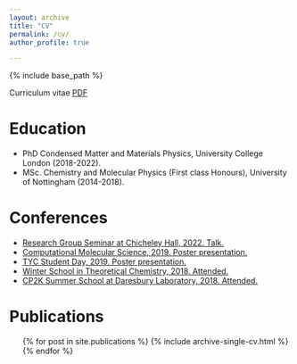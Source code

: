 ```yaml
---
layout: archive
title: "CV"
permalink: /cv/
author_profile: true

---
```


{% include base_path %}

Curriculum vitae [PDF](../files/CV.pdf)

Education
======
* PhD Condensed Matter and Materials Physics, University College London (2018-2022).
* MSc. Chemistry and Molecular Physics (First class Honours), University of Nottingham (2014-2018).

Conferences
======
* [Research Group Seminar at Chicheley Hall, 2022. Talk.](https://blumberger.net/wp-content/uploads/2022/03/program-Chicheley-Hall.pdf)
* [Computational Molecular Science, 2019. Poster presentation.](https://warwick.ac.uk/fac/sci/chemistry/chemevents/events/cms2019/)
* [TYC Student Day, 2019. Poster presentation.](https://www.materials.qmul.ac.uk/news/3634/thomas-young-centre-tyc-student-day-2019)
* [Winter School in Theoretical Chemistry, 2018. Attended.](http://www.chem.helsinki.fi/ws2018.html)
* [CP2K Summer School at Daresbury Laboratory, 2018. Attended.](https://www.cp2k.org/events:2018_summer_school:index)

Publications
======
  <ul>{% for post in site.publications %}
    {% include archive-single-cv.html %}
  {% endfor %}</ul>
  


